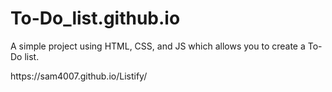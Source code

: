 # To-Do_list.github.io
A simple project using HTML, CSS, and JS which allows you to create a To-Do list.
<p>https://sam4007.github.io/Listify/</p>
